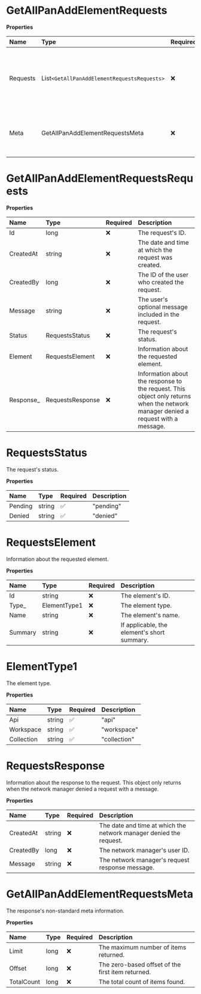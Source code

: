 # GetAllPanAddElementRequests

**Properties**

| Name     | Type                                        | Required | Description                                                                |
| :------- | :------------------------------------------ | :------- | :------------------------------------------------------------------------- |
| Requests | List`<GetAllPanAddElementRequestsRequests>` | ❌       | Information about the requests to add elements to the Private API Network. |
| Meta     | GetAllPanAddElementRequestsMeta             | ❌       | The response's non-standard meta information.                              |

# GetAllPanAddElementRequestsRequests

**Properties**

| Name       | Type             | Required | Description                                                                                                                       |
| :--------- | :--------------- | :------- | :-------------------------------------------------------------------------------------------------------------------------------- |
| Id         | long             | ❌       | The request's ID.                                                                                                                 |
| CreatedAt  | string           | ❌       | The date and time at which the request was created.                                                                               |
| CreatedBy  | long             | ❌       | The ID of the user who created the request.                                                                                       |
| Message    | string           | ❌       | The user's optional message included in the request.                                                                              |
| Status     | RequestsStatus   | ❌       | The request's status.                                                                                                             |
| Element    | RequestsElement  | ❌       | Information about the requested element.                                                                                          |
| Response\_ | RequestsResponse | ❌       | Information about the response to the request. This object only returns when the network manager denied a request with a message. |

# RequestsStatus

The request's status.

**Properties**

| Name    | Type   | Required | Description |
| :------ | :----- | :------- | :---------- |
| Pending | string | ✅       | "pending"   |
| Denied  | string | ✅       | "denied"    |

# RequestsElement

Information about the requested element.

**Properties**

| Name    | Type         | Required | Description                                 |
| :------ | :----------- | :------- | :------------------------------------------ |
| Id      | string       | ❌       | The element's ID.                           |
| Type\_  | ElementType1 | ❌       | The element type.                           |
| Name    | string       | ❌       | The element's name.                         |
| Summary | string       | ❌       | If applicable, the element's short summary. |

# ElementType1

The element type.

**Properties**

| Name       | Type   | Required | Description  |
| :--------- | :----- | :------- | :----------- |
| Api        | string | ✅       | "api"        |
| Workspace  | string | ✅       | "workspace"  |
| Collection | string | ✅       | "collection" |

# RequestsResponse

Information about the response to the request. This object only returns when the network manager denied a request with a message.

**Properties**

| Name      | Type   | Required | Description                                                        |
| :-------- | :----- | :------- | :----------------------------------------------------------------- |
| CreatedAt | string | ❌       | The date and time at which the network manager denied the request. |
| CreatedBy | long   | ❌       | The network manager's user ID.                                     |
| Message   | string | ❌       | The network manager's request response message.                    |

# GetAllPanAddElementRequestsMeta

The response's non-standard meta information.

**Properties**

| Name       | Type | Required | Description                                       |
| :--------- | :--- | :------- | :------------------------------------------------ |
| Limit      | long | ❌       | The maximum number of items returned.             |
| Offset     | long | ❌       | The zero-based offset of the first item returned. |
| TotalCount | long | ❌       | The total count of items found.                   |

<!-- This file was generated by liblab | https://liblab.com/ -->
